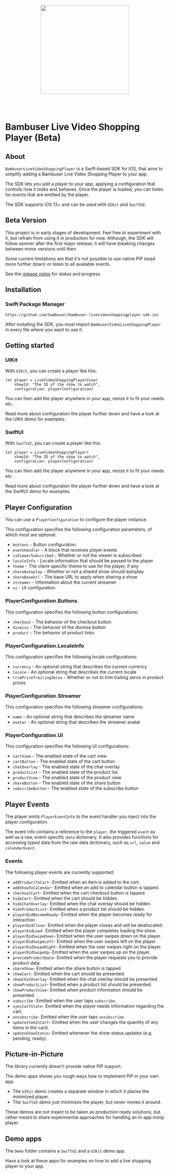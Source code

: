 <div>
  <br/><br />
  <p align="center">
    <a href="https://bambuser.com" target="_blank" align="center">
        <img src="https://brand.bambuser.net/current/logo/bambuser-black-512.png" width="280">
    </a>
  </p>
  <br/><br />
</div>


# Bambuser Live Video Shopping Player (Beta)


## About

`BambuserLiveVideoShoppingPlayer` is a Swift-based SDK for iOS, that aims to simplify adding a Bambuser Live Video Shopping Player to your app.

The SDK lets you add a player to your app, applying a configuration that controls how it looks and behaves. Once the player is loaded, you can listen for events that are emitted by the player. 

The SDK supports iOS 13+ and can be used with `UIKit` and `SwiftUI`.



## Beta Version

This project is in early stages of development. Feel free to experiment with it, but refrain from using it in production for now. Although, the SDK will follow semver after the first major release, it will have breaking changes between minor versions until then.

Some current limitations are that it's not possible to use native PiP (read more further down) or listen to all available events. 

See the [release notes][ReleaseNotes] for status and progress.



## Installation

### Swift Package Manager

```
https://github.com/bambuser/bambuser-livevideoshoppingplayer-sdk-ios
```

After installing the SDK, you must import `BambuserVideoLiveShoppingPlayer` in every file where you want to use it.



## Getting started

### UIKit

With `UIKit`, you can create a player like this:

```
let player = LiveVideoShoppingPlayerView(
    showId: "The ID of the show to watch",
    configuration: playerConfiguration)
```

You can then add the player anywhere in your app, resize it to fit your needs etc.

Read more about configuration the player further down and have a look at the UIKit demo for examples.


### SwiftUI

With `SwiftUI`, you can create a player like this:

```
let player = LiveVideoShoppingPlayer(
    showId: "The ID of the show to watch",
    configuration: playerConfiguration)
```

You can then add the player anywhere in your app, resize it to fit your needs etc. 

Read more about configuration the player further down and have a look at the SwiftUI demo for examples.



## Player Configuration

You can use a `PlayerConfiguration` to configure the player instance. 

This configuration specifies the following configuration parameters, of which most are optional:

* `buttons` - Button configuration
* `eventHandler` - A block that receives player events  
* `isViewerSubscribed` - Whether or not the viewer is subscribed 
* `localeInfo` - Locale information that should be passed to the player
* `theme` - The client-specific theme to use for the player, if any 
* `shareAutoplay` - Whether or not a shared show should autoplay 
* `shareBaseUrl` - The base URL to apply when sharing a show
* `streamer` - Information about the current streamer
* `ui` - UI configuration

### PlayerConfiguration.Buttons

This configuration specifies the following button configurations:

* `checkout` - The behavior of the checkout button 
* `dismiss` - The behavior of the dismiss button
* `product` - The behavior of product links

### PlayerConfiguration.LocaleInfo

This configuration specifies the following locale configurations:

* `currency` - An optional string that describes the current currency 
* `locale` - An optional string that describes the current locale
* `trimPriceTrailingZeros` - Whether or not to trim trailing zeros in product prices

### PlayerConfiguration.Streamer

This configuration specifies the following streamer configurations:

* `name` - An optional string that describes the streamer name 
* `avatar` - An optional string that describes the streamer avatar

### PlayerConfiguration.UI

This configuration specifies the following UI configurations:

* `cartView` - The enabled state of the cart view 
* `cartButton` - The enabled state of the cart button
* `chatOverlay` - The enabled state of the chat overlay
* `productList` - The enabled state of the product list
* `productView` - The enabled state of the product view
* `shareButton` - The enabled state of the share button
* `subscribeButton` - The enabled state of the subscribe button


## Player Events

The player emits `PlayerEventInfo` to the event handler you inject into the player configuration.

The event info contains a reference to the `player`, the triggered `event` as well as a raw, event-specific `data` dictionary. It also provides functions for accessing typed data from the raw data dictionary, such as `url`, `value` and `calendarEvent`.

### Events

The following player events are currently supported:

* `addProductToCart`- Emitted when an item is added to the cart.
* `addShowToCalendar`- Emitted when an add to calendar button is tapped.
* `checkoutCart`- Emitted when the cart checkout button is tapped.
* `hideCart`- Emitted when the cart should be hidden.
* `hideChatOverlay`- Emitted when the chat overlay should be hidden.
* `hideProductList`- Emitted when a product list should be hidden.
* `playerDidBecomeReady`- Emitted when the player becomes ready for interaction.
* `playerDidClose`- Emitted when the player closes and will be deallocated.
* `playerDidLoad`- Emitted when the player completes loading the show.
* `playerDidSwipeDown`- Emitted when the user swipes down on the player.
* `playerDidSwipeLeft`- Emitted when the user swipes left on the player.
* `playerDidSwipeRight`- Emitted when the user swipes right on the player.
* `playerDidSwipeUp`- Emitted when the user swipes up on the player.
* `provideProductData`- Emitted when the player requests you to provide product data.
* `shareShow`- Emitted when the share button is tapped.
* `showCart`- Emitted when the cart should be presented.
* `showChatOverlay`- Emitted when the chat overlay should be presented.
* `showProductList`- Emitted when a product list should be presented.
* `showProductView`- Emitted when product information should be presented.
* `subscribe`- Emitted when the user taps `subscribe`.
* `syncCartState`- Emitted when the player needs information regarding the cart.
* `unsubscribe`- Emitted when the user taps `unsubscribe`.
* `updateItemInCart`- Emitted when the user changes the quantity of any items in the card.
* `updateShowStatus`- Emitted whenever the show status updates (e.g. pending, ready).


## Picture-in-Picture

The library currently doesn't provide native PiP support.

The demo apps shows you rough ways how to implement PiP in your own app.

* The `UIKit` demo creates a separate window in which it places the minimized player.
* The `SwiftUI` demo just minimizes the player, but never moves it around. 

These demos are not meant to be taken as production ready solutions, but rather meant to share experimental approaches for handling an in-app minip player.


## Demo apps

The `Demo` folder contains a `SwiftUI` and a `UIKit` demo app. 

Have a look at these apps for examples on how to add a live shopping player to your app.



[ReleaseNotes]: ./RELEASE_NOTES.md
